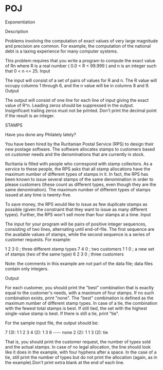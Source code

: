 # POJ

Exponentiation

Description

Problems involving the computation of exact values of very large magnitude and precision are common. For example, the computation of the national debt is a taxing experience for many computer systems. 

This problem requires that you write a program to compute the exact value of Rn where R is a real number ( 0.0 < R < 99.999 ) and n is an integer such that 0 < n <= 25.
Input

The input will consist of a set of pairs of values for R and n. The R value will occupy columns 1 through 6, and the n value will be in columns 8 and 9.
Output

The output will consist of one line for each line of input giving the exact value of R^n. Leading zeros should be suppressed in the output. Insignificant trailing zeros must not be printed. Don't print the decimal point if the result is an integer.

STAMPS


Have you done any Philately lately? 

You have been hired by the Ruritanian Postal Service (RPS) to design their new postage software. The software allocates stamps to customers based on customer needs and the denominations that are currently in stock. 

Ruritania is filled with people who correspond with stamp collectors. As a service to these people, the RPS asks that all stamp allocations have the maximum number of different types of stamps in it. In fact, the RPS has been known to issue several stamps of the same denomination in order to please customers (these count as different types, even though they are the same denomination). The maximum number of different types of stamps issued at any time is twenty-five. 

To save money, the RPS would like to issue as few duplicate stamps as possible (given the constraint that they want to issue as many different types). Further, the RPS won't sell more than four stamps at a time. 
Input

The input for your program will be pairs of positive integer sequences, consisting of two lines, alternating until end-of-file. The first sequence are the available values of stamps, while the second sequence is a series of customer requests. For example: 

1 2 3 0	; three different stamp types 
7 4 0	; two customers 
1 1 0	; a new set of stamps (two of the same type) 
6 2 3 0	; three customers 

Note: the comments in this example are *not* part of the data file; data files contain only integers.

Output

For each customer, you should print the "best" combination that is exactly equal to the customer's needs, with a maximum of four stamps. If no such combination exists, print "none". 
The "best" combination is defined as the maximum number of different stamp types. In case of a tie, the combination with the fewest total stamps is best. If still tied, the set with the highest single-value stamp is best. If there is still a tie, print "tie". 

For the sample input file, the output should be: 

7 (3): 1 1 2 3 
4 (2): 1 3 
6 ---- none 
2 (2): 1 1 
3 (2): tie 

That is, you should print the customer request, the number of types sold and the actual stamps. In case of no legal allocation, the line should look like it does in the example, with four hyphens after a space. In the case of a tie, still print the number of types but do not print the allocation (again, as in the example).Don't print extra blank at the end of each line. 
